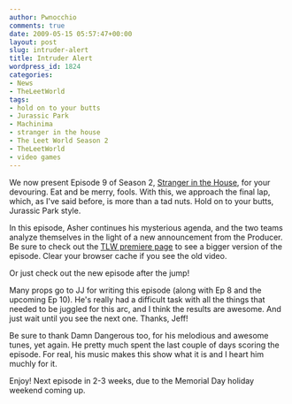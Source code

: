 ```yaml
---
author: Pwnocchio
comments: true
date: 2009-05-15 05:57:47+00:00
layout: post
slug: intruder-alert
title: Intruder Alert
wordpress_id: 1824
categories:
- News
- TheLeetWorld
tags:
- hold on to your butts
- Jurassic Park
- Machinima
- stranger in the house
- The Leet World Season 2
- TheLeetWorld
- video games
---
```


We now present Episode 9 of Season 2, [Stranger in the House](http://smoothfewfilms.com/2009/05/15/stranger-in-the-house/), for your devouring. Eat and be merry, fools. With this, we approach the final lap, which, as I've said before, is more than a tad nuts. Hold on to your butts, Jurassic Park style. 

In this episode, Asher continues his mysterious agenda, and the two teams analyze themselves in the light of a new announcement from the Producer. Be sure to check out the [TLW premiere page](http://www.smoothfewfilms.com/premiere/) to see a bigger version of the episode. Clear your browser cache if you see the old video.

Or just check out the new episode after the jump!
<!-- more -->



Many props go to JJ for writing this episode (along with Ep 8 and the upcoming Ep 10). He's really had a difficult task with all the things that needed to be juggled for this arc, and I think the results are awesome. And just wait until you see the next one. Thanks, Jeff!

Be sure to thank Damn Dangerous too, for his melodious and awesome tunes, yet again. He pretty much spent the last couple of days scoring the episode. For real, his music makes this show what it is and I heart him muchly for it. 

Enjoy! Next episode in 2-3 weeks, due to the Memorial Day holiday weekend coming up.

